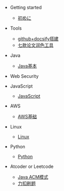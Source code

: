 - Getting started
  - [初めに](README.md)

- Tools
  - [github+docsify搭建](/Tools/github+docsify搭建在线文档.md)
  - [七款论文润色工具](/Tools/论文润色工具.md)
  
- Java 
  - [Java基本](Java/JavaBasic.md)

- Web Security

- JavaScript

  - [JavaScript](/JavaScript/JavaScript.md)

- AWS

  - [AWS基础](/AWS/AWS.md)

- Linux

  - [Linux](/Linux/linux.md)

- Python

  - [Python](/Python/Python.md)

- Atcoder or Leetcode

  - [Java ACM模式](/AtcoderLeetcode/java刷题acm模式.md)
  - [力扣刷题](/AtcoderLeetcode/Leetcode_Record.md)

  

